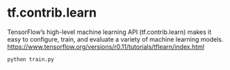 # tf.contrib.learn
TensorFlow’s high-level machine learning API (tf.contrib.learn) makes it easy to configure, train, and evaluate a variety of machine learning models. 
https://www.tensorflow.org/versions/r0.11/tutorials/tflearn/index.html
```
python train.py
```
